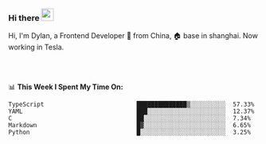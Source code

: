 ### Hi there <img src="https://media.giphy.com/media/hvRJCLFzcasrR4ia7z/giphy.gif" width="25px">

<!-- ![visitors](https://visitor-badge.glitch.me/badge?page_id=dislfyer.dislfyer) -->

Hi, I'm Dylan, a Frontend Developer 🚀 from China, 🏠 base in shanghai. Now working in Tesla.

<br/>
<br/>

📊 **This Week I Spent My Time On:**


<!--START_SECTION:waka-->

```text
TypeScript                          ██████████████▒░░░░░░░░░░  57.33%
YAML                                ███░░░░░░░░░░░░░░░░░░░░░░  12.37%
C                                   ██░░░░░░░░░░░░░░░░░░░░░░░  7.34%
Markdown                            █▓░░░░░░░░░░░░░░░░░░░░░░░  6.65%
Python                              █░░░░░░░░░░░░░░░░░░░░░░░░  3.25%
```

<!--END_SECTION:waka-->

<!--
**About Me:**
 -->

